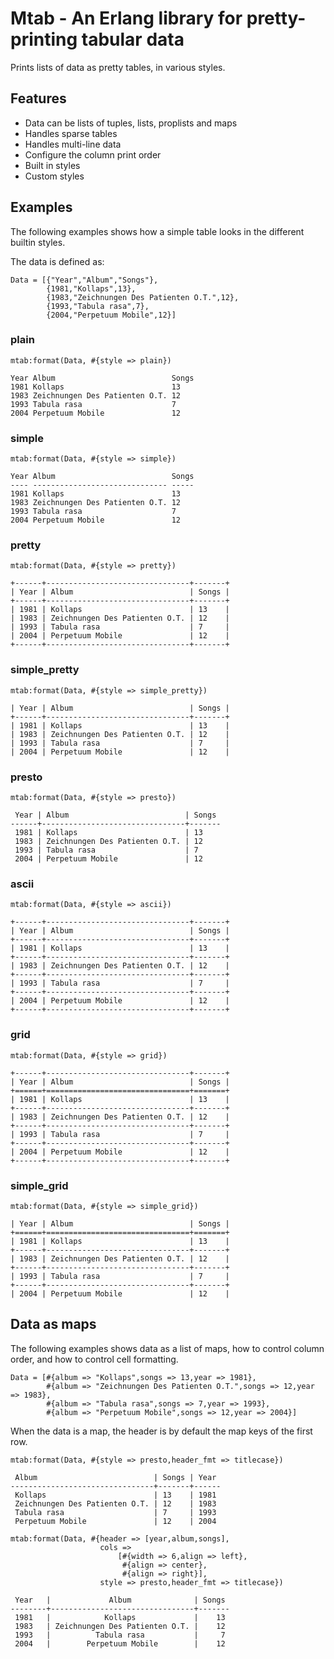 # Mtab - An Erlang library for pretty-printing tabular data

Prints lists of data as pretty tables, in various styles.

## Features

- Data can be lists of tuples, lists, proplists and maps
- Handles sparse tables
- Handles multi-line data
- Configure the column print order
- Built in styles
- Custom styles

## Examples

The following examples shows how a simple table looks in the different
builtin styles.

The data is defined as:

```
Data = [{"Year","Album","Songs"},
        {1981,"Kollaps",13},
        {1983,"Zeichnungen Des Patienten O.T.",12},
        {1993,"Tabula rasa",7},
        {2004,"Perpetuum Mobile",12}]
```

### plain

```
mtab:format(Data, #{style => plain})

Year Album                          Songs
1981 Kollaps                        13
1983 Zeichnungen Des Patienten O.T. 12
1993 Tabula rasa                    7
2004 Perpetuum Mobile               12
```


### simple

```
mtab:format(Data, #{style => simple})

Year Album                          Songs
---- ------------------------------ -----
1981 Kollaps                        13
1983 Zeichnungen Des Patienten O.T. 12
1993 Tabula rasa                    7
2004 Perpetuum Mobile               12
```


### pretty

```
mtab:format(Data, #{style => pretty})

+------+--------------------------------+-------+
| Year | Album                          | Songs |
+------+--------------------------------+-------+
| 1981 | Kollaps                        | 13    |
| 1983 | Zeichnungen Des Patienten O.T. | 12    |
| 1993 | Tabula rasa                    | 7     |
| 2004 | Perpetuum Mobile               | 12    |
+------+--------------------------------+-------+
```


### simple_pretty

```
mtab:format(Data, #{style => simple_pretty})

| Year | Album                          | Songs |
+------+--------------------------------+-------+
| 1981 | Kollaps                        | 13    |
| 1983 | Zeichnungen Des Patienten O.T. | 12    |
| 1993 | Tabula rasa                    | 7     |
| 2004 | Perpetuum Mobile               | 12    |
```


### presto

```
mtab:format(Data, #{style => presto})

 Year | Album                          | Songs
------+--------------------------------+-------
 1981 | Kollaps                        | 13
 1983 | Zeichnungen Des Patienten O.T. | 12
 1993 | Tabula rasa                    | 7
 2004 | Perpetuum Mobile               | 12
```


### ascii

```
mtab:format(Data, #{style => ascii})

+------+--------------------------------+-------+
| Year | Album                          | Songs |
+------+--------------------------------+-------+
| 1981 | Kollaps                        | 13    |
+------+--------------------------------+-------+
| 1983 | Zeichnungen Des Patienten O.T. | 12    |
+------+--------------------------------+-------+
| 1993 | Tabula rasa                    | 7     |
+------+--------------------------------+-------+
| 2004 | Perpetuum Mobile               | 12    |
+------+--------------------------------+-------+
```


### grid

```
mtab:format(Data, #{style => grid})

+------+--------------------------------+-------+
| Year | Album                          | Songs |
+======+================================+=======+
| 1981 | Kollaps                        | 13    |
+------+--------------------------------+-------+
| 1983 | Zeichnungen Des Patienten O.T. | 12    |
+------+--------------------------------+-------+
| 1993 | Tabula rasa                    | 7     |
+------+--------------------------------+-------+
| 2004 | Perpetuum Mobile               | 12    |
+------+--------------------------------+-------+
```


### simple_grid

```
mtab:format(Data, #{style => simple_grid})

| Year | Album                          | Songs |
+======+================================+=======+
| 1981 | Kollaps                        | 13    |
+------+--------------------------------+-------+
| 1983 | Zeichnungen Des Patienten O.T. | 12    |
+------+--------------------------------+-------+
| 1993 | Tabula rasa                    | 7     |
+------+--------------------------------+-------+
| 2004 | Perpetuum Mobile               | 12    |
```


## Data as maps

The following examples shows data as a list of maps, how to control
column order, and how to control cell formatting.

```
Data = [#{album => "Kollaps",songs => 13,year => 1981},
        #{album => "Zeichnungen Des Patienten O.T.",songs => 12,year => 1983},
        #{album => "Tabula rasa",songs => 7,year => 1993},
        #{album => "Perpetuum Mobile",songs => 12,year => 2004}]
```

When the data is a map, the header is by default the map keys of the
first row.

```
mtab:format(Data, #{style => presto,header_fmt => titlecase})

 Album                          | Songs | Year
--------------------------------+-------+------
 Kollaps                        | 13    | 1981
 Zeichnungen Des Patienten O.T. | 12    | 1983
 Tabula rasa                    | 7     | 1993
 Perpetuum Mobile               | 12    | 2004
```


```
mtab:format(Data, #{header => [year,album,songs],
                    cols =>
                        [#{width => 6,align => left},
                         #{align => center},
                         #{align => right}],
                    style => presto,header_fmt => titlecase})

 Year   |             Album              | Songs
--------+--------------------------------+-------
 1981   |            Kollaps             |    13
 1983   | Zeichnungen Des Patienten O.T. |    12
 1993   |          Tabula rasa           |     7
 2004   |        Perpetuum Mobile        |    12
```
